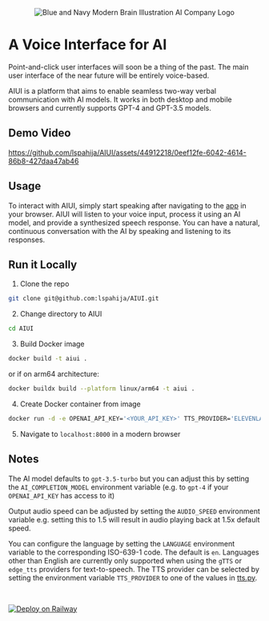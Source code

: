 <p align="center">
  <img src="https://github.com/lspahija/AIUI/assets/44912218/5eaeb8fe-3e67-4c98-b858-9633810ed8aa" alt="Blue and Navy Modern Brain Illustration AI Company Logo">
</p>

# A Voice Interface for AI

Point-and-click user interfaces will soon be a thing of the past. The main user interface of the near future will be entirely voice-based.

AIUI is a platform that aims to enable seamless two-way verbal communication with AI models. It works in both desktop and mobile browsers and currently supports GPT-4 and GPT-3.5 models.

## Demo Video
https://github.com/lspahija/AIUI/assets/44912218/0eef12fe-6042-4614-86b8-427daa47ab46

## Usage
To interact with AIUI, simply start speaking after navigating to the [app](https://aiui.up.railway.app/) in your browser. AIUI will listen to your voice input, process it using an AI model, and provide a synthesized speech response. You can have a natural, continuous conversation with the AI by speaking and listening to its responses.

## Run it Locally  
1. Clone the repo
```bash
git clone git@github.com:lspahija/AIUI.git
```
2. Change directory to AIUI
```bash
cd AIUI
```
3. Build Docker image
```bash
docker build -t aiui .
``` 
or if on arm64 architecture: 
```bash
docker buildx build --platform linux/arm64 -t aiui .
```
4. Create Docker container from image
```bash
docker run -d -e OPENAI_API_KEY='<YOUR_API_KEY>' TTS_PROVIDER='ELEVENLABS' ELEVENLABS_API_KEY='<YOUR_API_KEY>' -p 8000:80 aiui
```
5. Navigate to `localhost:8000` in a modern browser


## Notes
The AI model defaults to `gpt-3.5-turbo` but you can adjust this by setting the `AI_COMPLETION_MODEL` environment variable (e.g. to `gpt-4` if your `OPENAI_API_KEY` has access to it)

Output audio speed can be adjusted by setting the `AUDIO_SPEED` environment variable e.g. setting this to 1.5 will result in audio playing back at 1.5x default speed.

You can configure the language by setting the `LANGUAGE` environment variable to the corresponding ISO-639-1 code. The default is `en`.
Languages other than English are currently only supported when using the `gTTS` or `edge_tts` providers for text-to-speech. The TTS provider can be selected by setting the environment variable `TTS_PROVIDER` to one of the values in [tts.py](./app/tts.py).

<br/>

[![Deploy on Railway](https://railway.app/button.svg)](https://railway.app/template/XxIOWs?referralCode=VcOv5G)
